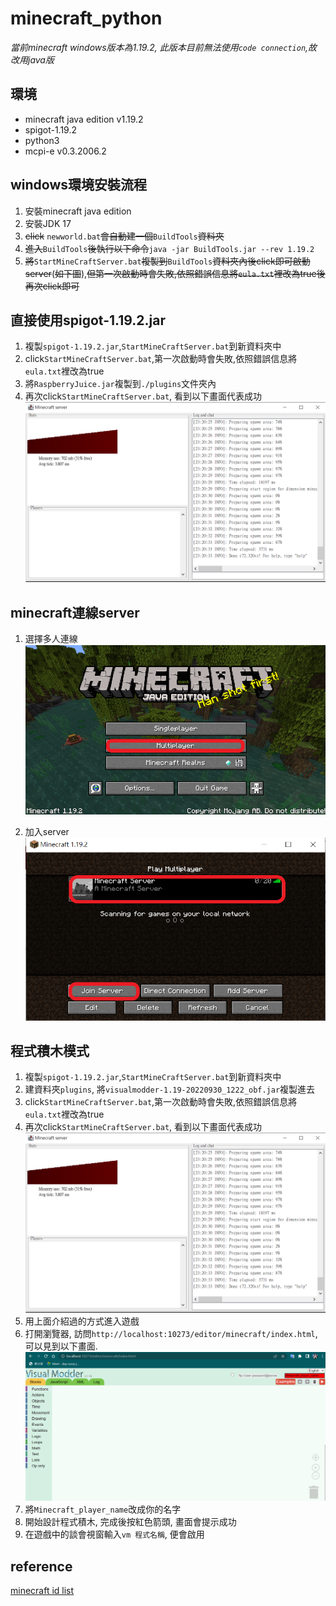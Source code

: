 # minecraft_python

_當前minecraft windows版本為1.19.2, 此版本目前無法使用`code connection`,故改用java版_

## 環境
* minecraft java edition v1.19.2
* spigot-1.19.2
* python3
* mcpi-e v0.3.2006.2  


## windows環境安裝流程
1. 安裝minecraft java edition
2. 安裝JDK 17
3. ~~click~~ `newworld.bat`~~會自動建一個~~`BuildTools`~~資料夾~~
4. ~~進入~~`BuildTools`~~後執行以下命令~~`java -jar BuildTools.jar --rev 1.19.2`
5. ~~將~~`StartMineCraftServer.bat`~~複製到~~`BuildTools`~~資料夾內後click即可啟動server~~(~~如下圖~~),~~但第一次啟動時會失敗,依照錯誤信息將`eula.txt`裡改為true後再次click即可~~

## 直接使用spigot-1.19.2.jar
1. 複製`spigot-1.19.2.jar`,`StartMineCraftServer.bat`到新資料夾中
2. click`StartMineCraftServer.bat`,第一次啟動時會失敗,依照錯誤信息將`eula.txt`裡改為true
3. 將`RaspberryJuice.jar`複製到`./plugins`文件夾內
4. 再次click`StartMineCraftServer.bat`, 看到以下畫面代表成功
![spigot server](./assets/spigot.PNG)
## minecraft連線server
1. 選擇多人連線
![spigot server](./assets/multi-user.png)

2. 加入server
![spigot server](./assets/join.png)


## 程式積木模式
1. 複製`spigot-1.19.2.jar`,`StartMineCraftServer.bat`到新資料夾中
2. 建資料夾`plugins`, 將`visualmodder-1.19-20220930_1222_obf.jar`複製進去
3. click`StartMineCraftServer.bat`,第一次啟動時會失敗,依照錯誤信息將`eula.txt`裡改為true
4. 再次click`StartMineCraftServer.bat`, 看到以下畫面代表成功
![spigot server](./assets/spigot.PNG)
5. 用上面介紹過的方式進入遊戲
6. 打開瀏覽器, 訪問`http://localhost:10273/editor/minecraft/index.html`, 可以見到以下畫面.
![spigot server](./assets/vm.PNG)
7. 將`Minecraft_player_name`改成你的名字
8. 開始設計程式積木, 完成後按紅色箭頭, 畫面會提示成功
9. 在遊戲中的談會視窗輸入`vm 程式名稱`, 便會啟用
## reference
[minecraft id list](https://minecraft-ids.grahamedgecombe.com/)